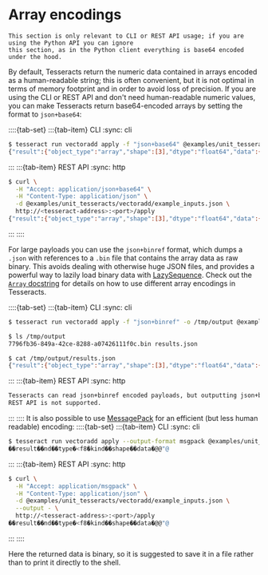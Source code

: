 # Array encodings

```{note}
This section is only relevant to CLI or REST API usage; if you are using the Python API you can ignore
this section, as in the Python client everything is base64 encoded under the hood.
```

By default, Tesseracts return the numeric data contained in arrays encoded as a human-readable string; this
is often convenient, but it is not optimal in terms of memory footprint and in order to avoid loss of precision.
If you are using the CLI or REST API and don't need human-readable numeric values,
you can make Tesseracts return base64-encoded arrays by setting the format to `json+base64`:

::::{tab-set}
:::{tab-item} CLI
:sync: cli
```bash
$ tesseract run vectoradd apply -f "json+base64" @examples/unit_tesseracts/vectoradd/example_inputs_b64.json
{"result":{"object_type":"array","shape":[3],"dtype":"float64","data":{"buffer":"AAAAAAAALEAAAAAAAAA2QAAAAAAAAD5A","encoding":"base64"}}}
```
:::
:::{tab-item} REST API
:sync: http
```bash
$ curl \
  -H "Accept: application/json+base64" \
  -H "Content-Type: application/json" \
  -d @examples/unit_tesseracts/vectoradd/example_inputs.json \
  http://<tesseract-address>:<port>/apply
{"result":{"object_type":"array","shape":[3],"dtype":"float64","data":{"buffer":"AAAAAAAALEAAAAAAAAA2QAAAAAAAAD5A","encoding":"base64"}}}
```
:::
::::

For large payloads you can use the `json+binref` format, which dumps a
`.json` with references to a `.bin` file that contains the array data as raw binary. This
avoids dealing with otherwise huge JSON files, and provides a powerful way to lazily load binary data with [LazySequence](#tesseract_core.runtime.experimental.LazySequence). Check out the [`Array`
docstring](#tesseract_core.runtime.Array) for details on how to use different array
encodings in Tesseracts.

::::{tab-set}
:::{tab-item} CLI
:sync: cli
```bash
$ tesseract run vectoradd apply -f "json+binref" -o /tmp/output @example_inputs.json

$ ls /tmp/output
7796fb36-849a-42ce-8288-a07426111f0c.bin results.json

$ cat /tmp/output/results.json
{"result":{"object_type":"array","shape":[3],"dtype":"float64","data":{"buffer":"7796fb36-849a-42ce-8288-a07426111f0c.bin:0","encoding":"binref"}}}
```
:::
:::{tab-item} REST API
:sync: http
```bash
Tesseracts can read json+binref encoded payloads, but outputting json+binref via
REST API is not supported.
```
:::
::::
It is also possible to use [MessagePack](https://msgpack.org/index.html) for an efficient (but less human readable) encoding:
::::{tab-set}
:::{tab-item} CLI
:sync: cli
```bash
$ tesseract run vectoradd apply --output-format msgpack @examples/unit_tesseracts/vectoradd/example_inputs.json
��result��nd��type�<f8�kind��shape��data�@@"@
```
:::
:::{tab-item} REST API
:sync: http
```bash
$ curl \
  -H "Accept: application/msgpack" \
  -H "Content-Type: application/json" \
  -d @examples/unit_tesseracts/vectoradd/example_inputs.json \
  --output - \
  http://<tesseract-address>:<port>/apply
��result��nd��type�<f8�kind��shape��data�@@"@
```
:::
::::

Here the returned data is binary, so it is suggested to save it in a file rather than
to print it directly to the shell.

